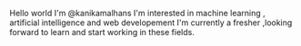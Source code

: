 Hello world
I'm @kanikamalhans 
I'm interested in machine learning , artificial intelligence and web developement
I'm currently a fresher ,looking forward to learn and start working in these fields.
